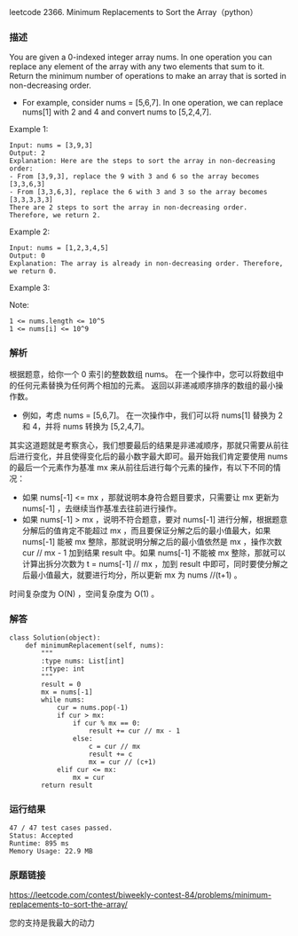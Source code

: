 leetcode  2366. Minimum Replacements to Sort the Array（python）




### 描述

You are given a 0-indexed integer array nums. In one operation you can replace any element of the array with any two elements that sum to it. Return the minimum number of operations to make an array that is sorted in non-decreasing order.



* For example, consider nums = [5,6,7]. In one operation, we can replace nums[1] with 2 and 4 and convert nums to [5,2,4,7].



Example 1:

	Input: nums = [3,9,3]
	Output: 2
	Explanation: Here are the steps to sort the array in non-decreasing order:
	- From [3,9,3], replace the 9 with 3 and 6 so the array becomes [3,3,6,3]
	- From [3,3,6,3], replace the 6 with 3 and 3 so the array becomes [3,3,3,3,3]
	There are 2 steps to sort the array in non-decreasing order. Therefore, we return 2.


	
Example 2:


	Input: nums = [1,2,3,4,5]
	Output: 0
	Explanation: The array is already in non-decreasing order. Therefore, we return 0. 

Example 3:





Note:


	1 <= nums.length <= 10^5
	1 <= nums[i] <= 10^9

### 解析

根据题意，给你一个 0 索引的整数数组 nums。 在一个操作中，您可以将数组中的任何元素替换为任何两个相加的元素。 返回以非递减顺序排序的数组的最小操作数。

* 例如，考虑 nums = [5,6,7]。 在一次操作中，我们可以将 nums[1] 替换为 2 和 4，并将 nums 转换为 [5,2,4,7]。

其实这道题就是考察贪心，我们想要最后的结果是非递减顺序，那就只需要从前往后进行变化，并且使得变化后的最小数字最大即可。最开始我们肯定要使用 nums 的最后一个元素作为基准 mx 来从前往后进行每个元素的操作，有以下不同的情况：

* 如果 nums[-1] <= mx ，那就说明本身符合题目要求，只需要让 mx 更新为 nums[-1] ，去继续当作基准去往前进行操作。
* 如果 nums[-1] > mx ，说明不符合题意，要对 nums[-1] 进行分解，根据题意分解后的值肯定不能超过 mx ，而且要保证分解之后的最小值最大，如果 nums[-1] 能被 mx 整除，那就说明分解之后的最小值依然是 mx ，操作次数 cur // mx - 1 加到结果 result 中。如果 nums[-1] 不能被 mx 整除，那就可以计算出拆分次数为 t = nums[-1] // mx ，加到 result 中即可，同时要使分解之后最小值最大，就要进行均分，所以更新 mx 为 nums //(t+1) 。

时间复杂度为 O(N) ，空间复杂度为 O(1) 。


### 解答

	class Solution(object):
	    def minimumReplacement(self, nums):
	        """
	        :type nums: List[int]
	        :rtype: int
	        """
	        result = 0
	        mx = nums[-1]
	        while nums:
	            cur = nums.pop(-1)
	            if cur > mx:
	                if cur % mx == 0:
	                    result += cur // mx - 1
	                else:
	                    c = cur // mx
	                    result += c
	                    mx = cur // (c+1)
	            elif cur <= mx:
	                mx = cur
	        return result

### 运行结果



	47 / 47 test cases passed.
	Status: Accepted
	Runtime: 895 ms
	Memory Usage: 22.9 MB
	
### 原题链接

https://leetcode.com/contest/biweekly-contest-84/problems/minimum-replacements-to-sort-the-array/


您的支持是我最大的动力
